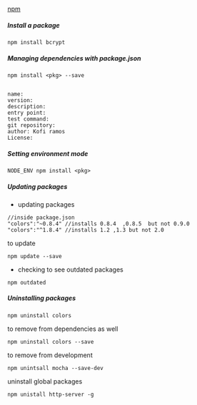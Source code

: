 [npm](https://www.npmjs.com/)


##### Install a package

```
npm install bcrypt
```

##### Managing dependencies with package.json 

```
npm install <pkg> --save 


name:
version:
description:
entry point:
test command:
git repository:
author: Kofi ramos
License:

```


##### Setting environment mode


```
NODE_ENV npm install <pkg>
```

##### Updating packages

- updating packages

```
//inside package.json 
"colors":"~0.8.4" //installs 0.8.4  ,0.8.5  but not 0.9.0 
"colors":"^1.8.4" //installs 1.2 ,1.3 but not 2.0 
```


to update 

```
npm update --save

```

- checking to see outdated packages 

```
npm outdated 

```

#####   Uninstalling packages 


```
npm uninstall colors 
```

to remove from dependencies as well 


```
npm uninstall colors --save 
```

 to remove from development 


```
npm unintsall mocha --save-dev 
```

 uninstall global packages 


```
npm unistall http-server -g 
```
